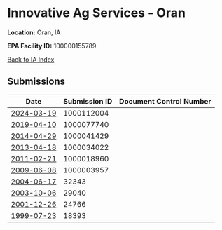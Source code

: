 # Innovative Ag Services - Oran

**Location:** Oran, IA

**EPA Facility ID:** 100000155789

[Back to IA Index](../../index.md)

## Submissions

| Date | Submission ID | Document Control Number |
|------|--------------|-------------------------|
| [2024-03-19](submissions/1000112004.md) | 1000112004 |  |
| [2019-04-10](submissions/1000077740.md) | 1000077740 |  |
| [2014-04-29](submissions/1000041429.md) | 1000041429 |  |
| [2013-04-18](submissions/1000034022.md) | 1000034022 |  |
| [2011-02-21](submissions/1000018960.md) | 1000018960 |  |
| [2009-06-08](submissions/1000003957.md) | 1000003957 |  |
| [2004-06-17](submissions/32343.md) | 32343 |  |
| [2003-10-06](submissions/29040.md) | 29040 |  |
| [2001-12-26](submissions/24766.md) | 24766 |  |
| [1999-07-23](submissions/18393.md) | 18393 |  |
